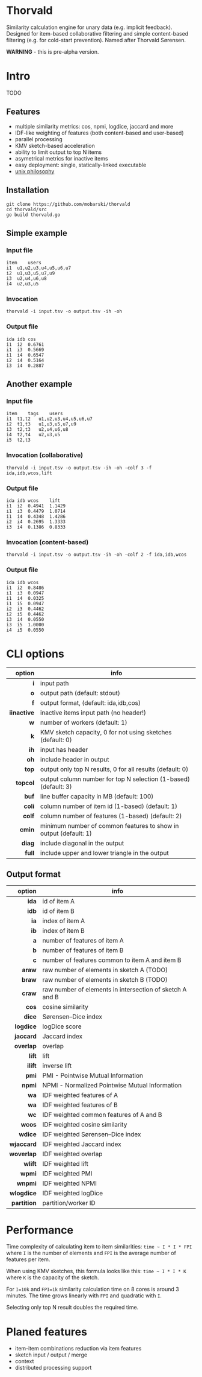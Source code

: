 # Thorvald
Similarity calculation engine for unary data (e.g. implicit feedback).
Designed for item-based collaborative filtering and simple content-based filtering (e.g. for cold-start prevention).
Named after Thorvald Sørensen.

**WARNING** - this is pre-alpha version.

# Intro

TODO

## Features

- multiple similarity metrics: cos, npmi, logdice, jaccard and more
- IDF-like weighting of features (both content-based and user-based)
- parallel processing
- KMV sketch-based acceleration
- ability to limit output to top N items
- asymetrical metrics for inactive items
- easy deployment: single, statically-linked executable
- [unix philosophy](https://en.wikipedia.org/wiki/Unix_philosophy)


## Installation

```
git clone https://github.com/mobarski/thorvald
cd thorvald/src
go build thorvald.go
```


## Simple example

### Input file
```
item	users
i1	u1,u2,u3,u4,u5,u6,u7
i2	u1,u3,u5,u7,u9
i3	u2,u4,u6,u8
i4	u2,u3,u5
```

### Invocation
```thorvald -i input.tsv -o output.tsv -ih -oh```

### Output file
```
ida	idb	cos
i1	i2	0.6761
i1	i3	0.5669
i1	i4	0.6547
i2	i4	0.5164
i3	i4	0.2887
```

## Another example

### Input file
```
item	tags	users
i1	t1,t2	u1,u2,u3,u4,u5,u6,u7
i2	t1,t3	u1,u3,u5,u7,u9
i3	t2,t3	u2,u4,u6,u8
i4	t2,t4	u2,u3,u5
i5	t2,t3	
```

### Invocation (collaborative)
```thorvald -i input.tsv -o output.tsv -ih -oh -colf 3 -f ida,idb,wcos,lift```

### Output file
```
ida	idb	wcos	lift
i1	i2	0.4941	1.1429
i1	i3	0.4479	1.0714
i1	i4	0.4348	1.4286
i2	i4	0.2695	1.3333
i3	i4	0.1386	0.8333
```

### Invocation (content-based)
```thorvald -i input.tsv -o output.tsv -ih -oh -colf 2 -f ida,idb,wcos```

### Output file
```
ida	idb	wcos
i1	i2	0.8486
i1	i3	0.0947
i1	i4	0.0325
i1	i5	0.0947
i2	i3	0.4462
i2	i5	0.4462
i3	i4	0.0550
i3	i5	1.0000
i4	i5	0.0550
```

# CLI options

|        option | info                                                             |
| ------------: | ---------------------------------------------------------------- | 
|         **i** | input path                                                       |
|         **o** | output path (default: stdout)                                    |
|         **f** | output format, (default: ida,idb,cos)                            |
| **iinactive** | inactive items input path (no header!)                           |
|         **w** | number of workers (default: 1)                                   |
|         **k** | KMV sketch capacity, 0 for not using sketches (default: 0)       |
|        **ih** | input has header                                                 |
|        **oh** | include header in output                                         |
|       **top** | output only top N results, 0 for all results (default: 0)        |
|    **topcol** | output column number for top N selection (1-based) (default: 3)  |
|       **buf** | line buffer capacity in MB (default: 100)                        |
|      **coli** | column number of item id (1-based) (default: 1)                  |
|      **colf** | column number of features (1-based) (default: 2)                 |
|      **cmin** | minimum number of common features to show in output (default: 1) |
|      **diag** | include diagonal in the output                                   |
|      **full** | include upper and lower triangle in the output                   |

## Output format

|        option | info                                                     |
| ------------: | -------------------------------------------------------- |
|       **ida** | id of item A                                             |
|       **idb** | id of item B                                             |
|        **ia** | index of item A                                          |
|        **ib** | index of item B                                          |
|         **a** | number of features of item A                             |
|         **b** | number of features of item B                             |
|         **c** | number of features common to item A and item B           |
|      **araw** | raw number of elements in sketch A (TODO)                |
|      **braw** | raw number of elements in sketch B (TODO)                |
|      **craw** | raw number of elements in intersection of sketch A and B |
|       **cos** | cosine similarity                                        |
|      **dice** | Sørensen–Dice index                                      |
|   **logdice** | logDice score                                            |
|   **jaccard** | Jaccard index                                            |
|   **overlap** | overlap                                                  |
|      **lift** | lift                                                     |
|     **ilift** | inverse lift                                             |
|       **pmi** | PMI - Pointwise Mutual Information                       |
|      **npmi** | NPMI - Normalized Pointwise Mutual Information           |
|        **wa** | IDF weighted features of A                               |
|        **wa** | IDF weighted features of B                               |
|        **wc** | IDF weighted common features of A and B                  |
|      **wcos** | IDF weighted cosine similarity                           |
|     **wdice** | IDF weighted Sørensen–Dice index                         |
|  **wjaccard** | IDF weighted Jaccard index                               |
|  **woverlap** | IDF weighted overlap                                     |
|     **wlift** | IDF weighted lift                                        |
|      **wpmi** | IDF weighted PMI                                         |
|     **wnpmi** | IDF weighted NPMI                                        |
|  **wlogdice** | IDF weighted logDice                                     |
| **partition** | partition/worker ID                                      |


# Performance

Time complexity of calculating item to item similarities: `time ~ I * I * FPI`
where `I` is the number of elements and `FPI` is the average number of features per item.

When using KMV sketches, this formula looks like this: `time ~ I * I * K`
where `K` is the capacity of the sketch.

For `I=10k` and `FPI=1k` similarity calculation time on 8 cores is around 3 minutes.
The time grows linearly with `FPI` and quadratic with `I`.

Selecting only top N result doubles the required time.


# Planed features

- item-item combinations reduction via item features
- sketch input / output / merge
- context
- distributed processing support

[//]: # (online .md editor: https://markdown-editor.github.io/ )

